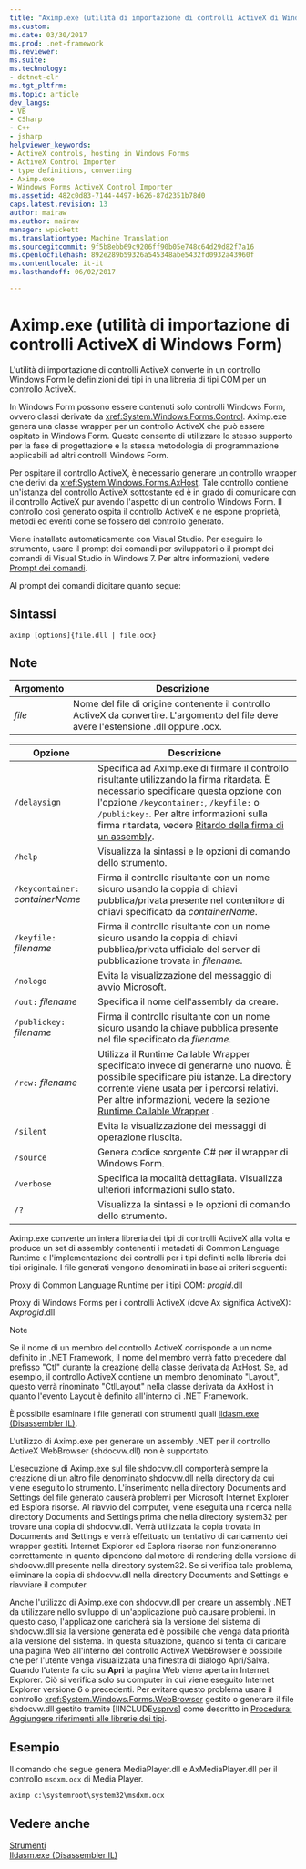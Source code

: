 ```yaml
---
title: "Aximp.exe (utilità di importazione di controlli ActiveX di Windows Form) | Microsoft Docs"
ms.custom: 
ms.date: 03/30/2017
ms.prod: .net-framework
ms.reviewer: 
ms.suite: 
ms.technology:
- dotnet-clr
ms.tgt_pltfrm: 
ms.topic: article
dev_langs:
- VB
- CSharp
- C++
- jsharp
helpviewer_keywords:
- ActiveX controls, hosting in Windows Forms
- ActiveX Control Importer
- type definitions, converting
- Aximp.exe
- Windows Forms ActiveX Control Importer
ms.assetid: 482c0d83-7144-4497-b626-87d2351b78d0
caps.latest.revision: 13
author: mairaw
ms.author: mairaw
manager: wpickett
ms.translationtype: Machine Translation
ms.sourcegitcommit: 9f5b8ebb69c9206ff90b05e748c64d29d82f7a16
ms.openlocfilehash: 892e289b59326a545348abe5432fd0932a43960f
ms.contentlocale: it-it
ms.lasthandoff: 06/02/2017

---
```

# <a name="aximpexe-windows-forms-activex-control-importer"></a>Aximp.exe (utilità di importazione di controlli ActiveX di Windows Form)
L'utilità di importazione di controlli ActiveX converte in un controllo Windows Form le definizioni dei tipi in una libreria di tipi COM per un controllo ActiveX.  
  
 In Windows Form possono essere contenuti solo controlli Windows Form, ovvero classi derivate da <xref:System.Windows.Forms.Control>. Aximp.exe genera una classe wrapper per un controllo ActiveX che può essere ospitato in Windows Form. Questo consente di utilizzare lo stesso supporto per la fase di progettazione e la stessa metodologia di programmazione applicabili ad altri controlli Windows Form.  
  
 Per ospitare il controllo ActiveX, è necessario generare un controllo wrapper che derivi da <xref:System.Windows.Forms.AxHost>. Tale controllo contiene un'istanza del controllo ActiveX sottostante ed è in grado di comunicare con il controllo ActiveX pur avendo l'aspetto di un controllo Windows Form. Il controllo così generato ospita il controllo ActiveX e ne espone proprietà, metodi ed eventi come se fossero del controllo generato.  
  
 Viene installato automaticamente con Visual Studio. Per eseguire lo strumento, usare il prompt dei comandi per sviluppatori o il prompt dei comandi di Visual Studio in Windows 7. Per altre informazioni, vedere [Prompt dei comandi](../../../docs/framework/tools/developer-command-prompt-for-vs.md).  
  
 Al prompt dei comandi digitare quanto segue:  
  
## <a name="syntax"></a>Sintassi  
  
```  
aximp [options]{file.dll | file.ocx}  
```  
  
## <a name="remarks"></a>Note  
  
|Argomento|Descrizione|  
|--------------|-----------------|  
|*file*|Nome del file di origine contenente il controllo ActiveX da convertire. L'argomento del file deve avere l'estensione .dll oppure .ocx.|  
  
|Opzione|Descrizione|  
|------------|-----------------|  
|`/delaysign`|Specifica ad Aximp.exe di firmare il controllo risultante utilizzando la firma ritardata. È necessario specificare questa opzione con l'opzione `/keycontainer:`, `/keyfile:` o `/publickey:`. Per altre informazioni sulla firma ritardata, vedere [Ritardo della firma di un assembly](../../../docs/framework/app-domains/delay-sign-assembly.md).|  
|`/help`|Visualizza la sintassi e le opzioni di comando dello strumento.|  
|`/keycontainer:` *containerName*|Firma il controllo risultante con un nome sicuro usando la coppia di chiavi pubblica/privata presente nel contenitore di chiavi specificato da *containerName*.|  
|`/keyfile:` *filename*|Firma il controllo risultante con un nome sicuro usando la coppia di chiavi pubblica/privata ufficiale del server di pubblicazione trovata in *filename*.|  
|`/nologo`|Evita la visualizzazione del messaggio di avvio Microsoft.|  
|`/out:` *filename*|Specifica il nome dell'assembly da creare.|  
|`/publickey:` *filename*|Firma il controllo risultante con un nome sicuro usando la chiave pubblica presente nel file specificato da *filename*.|  
|`/rcw:` *filename*|Utilizza il Runtime Callable Wrapper specificato invece di generarne uno nuovo. È possibile specificare più istanze. La directory corrente viene usata per i percorsi relativi. Per altre informazioni, vedere la sezione [Runtime Callable Wrapper](../../../docs/framework/interop/runtime-callable-wrapper.md) .|  
|`/silent`|Evita la visualizzazione dei messaggi di operazione riuscita.|  
|`/source`|Genera codice sorgente C# per il wrapper di Windows Form.|  
|`/verbose`|Specifica la modalità dettagliata. Visualizza ulteriori informazioni sullo stato.|  
|`/?`|Visualizza la sintassi e le opzioni di comando dello strumento.|  
  
 Aximp.exe converte un'intera libreria dei tipi di controlli ActiveX alla volta e produce un set di assembly contenenti i metadati di Common Language Runtime e l'implementazione dei controlli per i tipi definiti nella libreria dei tipi originale. I file generati vengono denominati in base ai criteri seguenti:  
  
 Proxy di Common Language Runtime per i tipi COM: *progid*.dll  
  
 Proxy di Windows Forms per i controlli ActiveX (dove Ax significa ActiveX): Ax*progid*.dll  
  
> [!NOTE]
>  Se il nome di un membro del controllo ActiveX corrisponde a un nome definito in .NET Framework, il nome del membro verrà fatto precedere dal prefisso "Ctl" durante la creazione della classe derivata da AxHost. Se, ad esempio, il controllo ActiveX contiene un membro denominato "Layout", questo verrà rinominato "CtlLayout" nella classe derivata da AxHost in quanto l'evento Layout è definito all'interno di .NET Framework.  
  
 È possibile esaminare i file generati con strumenti quali [Ildasm.exe (Disassembler IL)](../../../docs/framework/tools/ildasm-exe-il-disassembler.md).  
  
 L'utilizzo di Aximp.exe per generare un assembly .NET per il controllo ActiveX WebBrowser (shdocvw.dll) non è supportato.  
  
 L'esecuzione di Aximp.exe sul file shdocvw.dll comporterà sempre la creazione di un altro file denominato shdocvw.dll nella directory da cui viene eseguito lo strumento. L'inserimento nella directory Documents and Settings del file generato causerà problemi per Microsoft Internet Explorer ed Esplora risorse. Al riavvio del computer, viene eseguita una ricerca nella directory Documents and Settings prima che nella directory system32 per trovare una copia di shdocvw.dll. Verrà utilizzata la copia trovata in Documents and Settings e verrà effettuato un tentativo di caricamento dei wrapper gestiti. Internet Explorer ed Esplora risorse non funzioneranno correttamente in quanto dipendono dal motore di rendering della versione di shdocvw.dll presente nella directory system32. Se si verifica tale problema, eliminare la copia di shdocvw.dll nella directory Documents and Settings e riavviare il computer.  
  
 Anche l'utilizzo di Aximp.exe con shdocvw.dll per creare un assembly .NET da utilizzare nello sviluppo di un'applicazione può causare problemi. In questo caso, l'applicazione caricherà sia la versione del sistema di shdocvw.dll sia la versione generata ed è possibile che venga data priorità alla versione del sistema. In questa situazione, quando si tenta di caricare una pagina Web all'interno del controllo ActiveX WebBrowser è possibile che per l'utente venga visualizzata una finestra di dialogo Apri/Salva. Quando l'utente fa clic su **Apri** la pagina Web viene aperta in Internet Explorer. Ciò si verifica solo su computer in cui viene eseguito Internet Explorer versione 6 o precedenti. Per evitare questo problema usare il controllo <xref:System.Windows.Forms.WebBrowser> gestito o generare il file shdocvw.dll gestito tramite [!INCLUDE[vsprvs](../../../includes/vsprvs-md.md)] come descritto in [Procedura: Aggiungere riferimenti alle librerie dei tipi](../../../docs/framework/interop/how-to-add-references-to-type-libraries.md).  
  
## <a name="example"></a>Esempio  
 Il comando che segue genera MediaPlayer.dll e AxMediaPlayer.dll per il controllo `msdxm.ocx` di Media Player.  
  
```  
aximp c:\systemroot\system32\msdxm.ocx  
```  
  
## <a name="see-also"></a>Vedere anche  
 [Strumenti](../../../docs/framework/tools/index.md)   
 [Ildasm.exe (Disassembler IL)](../../../docs/framework/tools/ildasm-exe-il-disassembler.md)
